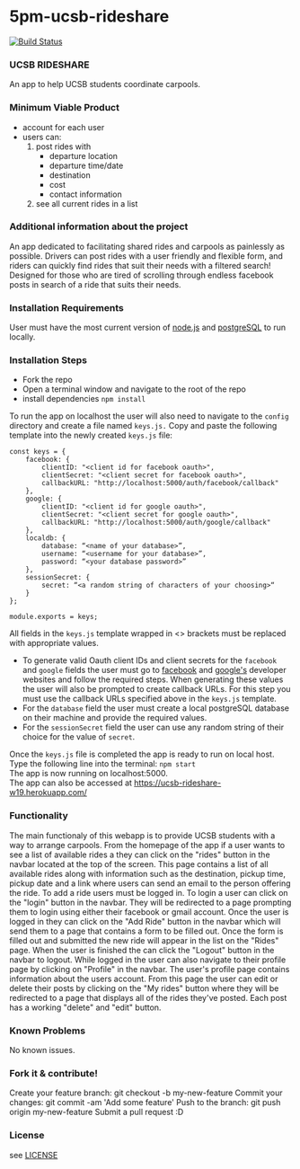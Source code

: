 # 5pm-ucsb-rideshare 
[![Build Status](https://travis-ci.org/ucsb-cs48-w19/5pm-ucsb-rideshare.svg?branch=master)](https://travis-ci.org/ucsb-cs48-w19/5pm-ucsb-rideshare)


### UCSB RIDESHARE
An app to help UCSB students coordinate carpools. 

### Minimum Viable Product
* account for each user
* users can: 
    1. post rides with 
        * departure location
        * departure time/date
        * destination
        * cost
        * contact information     
    2. see all current rides in a list
    
### Additional information about the project
An app dedicated to facilitating shared rides and carpools as painlessly as possible. Drivers can post rides with a user friendly and flexible form, and riders can quickly find rides that suit their needs with a filtered search! Designed for those who are tired of scrolling through endless facebook posts in search of a ride that suits their needs. 

### Installation Requirements
User must have the most current version of [node.js](https://nodejs.org/en/) and [postgreSQL](https://www.postgresql.org) to run locally. 

### Installation Steps
* Fork the repo
* Open a terminal window and navigate to the root of the repo
* install dependencies ```npm install```

To run the app on localhost the user will also need to navigate to the `config` directory and create a file named `keys.js.` Copy and paste the following template into the newly created `keys.js` file:
```   
const keys = {
	facebook: {
		clientID: "<client id for facebook oauth>",
		clientSecret: "<client secret for facebook oauth>",
		callbackURL: "http://localhost:5000/auth/facebook/callback"
	},
	google: {
		clientID: "<client id for google oauth>",
		clientSecret: "<client secret for google oauth>",
		callbackURL: "http://localhost:5000/auth/google/callback"
	},
	localdb: {
		database: “<name of your database>”,
		username: “<username for your database>”,
		password: “<your database password>”
	},
	sessionSecret: {
		secret: “<a random string of characters of your choosing>“
	}
};

module.exports = keys;
```
All fields in the `keys.js` template wrapped in <> brackets must be replaced with appropriate values. <br> 
* To generate valid Oauth client IDs and client secrets for the `facebook` and `google` fields the user must go to [facebook](https://developers.facebook.com) and [google's](https://developers.google.com) developer websites and follow the required steps. When generating these values the user will also be prompted to create callback URLs. For this step you must use the callback URLs specified above in the `keys.js` template. 
* For the `database` field the user must create a local postgreSQL database on their machine and provide the required values.
* For the `sessionSecret` field the user can use any random string of their choice for the value of `secret`.

Once the `keys.js` file is completed the app is ready to run on local host. <br>
Type the following line into the terminal: ```npm start``` <br>
The app is now running on localhost:5000. <br> 
The app can also be accessed at https://ucsb-rideshare-w19.herokuapp.com/

### Functionality
The main functionaly of this webapp is to provide UCSB students with a way to arrange carpools. From the homepage of the app if a user wants to see a list of available rides a they can click on the "rides" button in the navbar located at the top of the screen. This page contains a list of all available rides along with information such as the destination, pickup time, pickup date and a link where users can send an email to the person offering the ride. To add a ride users must be logged in. To login a user can click on the "login" button in the navbar. They will be redirected to a page prompting them to login using either their facebook or gmail account. Once the user is logged in they can click on the "Add Ride" button in the navbar which will send them to a page that contains a form to be filled out. Once the form is filled out and submitted the new ride will appear in the list on the "Rides" page. When the user is finished the can click the "Logout" button in the navbar to logout. While logged in the user can also navigate to their profile page by clicking on "Profile" in the navbar. The user's profile page contains information about the users account. From this page the user can edit or delete their posts by clicking on the "My rides" button where they will be redirected to a page that displays all of the rides they've posted. Each post has a working "delete" and "edit" button.

### Known Problems
No known issues.

### Fork it & contribute! 
Create your feature branch: git checkout -b my-new-feature
Commit your changes: git commit -am 'Add some feature'
Push to the branch: git push origin my-new-feature
Submit a pull request :D

### License
see [LICENSE](LICENSE)
    

